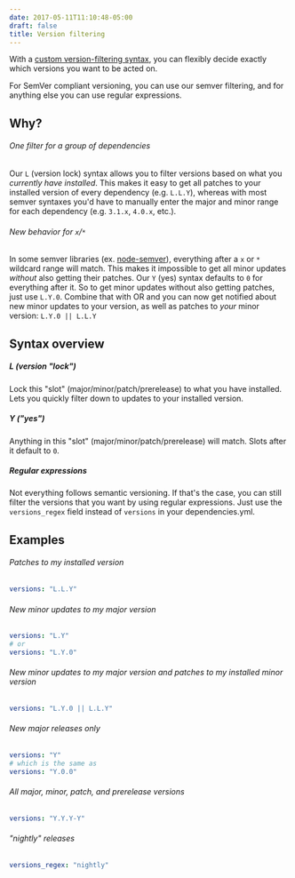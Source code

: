 ```yaml
---
date: 2017-05-11T11:10:48-05:00
draft: false
title: Version filtering
---
```


With a [custom version-filtering
syntax](http://github.com/dropseedlabs/version-filter), you can flexibly decide
exactly which versions you want to be acted on.

For SemVer compliant versioning, you can use our semver filtering, and for
anything else you can use regular expressions.

## Why?

###### One filter for a group of dependencies

Our `L` (version lock) syntax allows you to filter versions based on what you
_currently have installed_. This makes it easy to get all patches to your
installed version of every dependency (e.g. `L.L.Y`), whereas with most semver
syntaxes you'd have to manually enter the major and minor range for each
dependency (e.g. `3.1.x`, `4.0.x`, etc.).

###### New behavior for `x`/`*`

In some semver libraries (ex.
[node-semver](https://github.com/npm/node-semver)), everything after a `x` or `*`
wildcard range will match. This makes it impossible to get all minor updates
_without_ also getting their patches. Our `Y` (yes) syntax defaults to `0` for
everything after it. So to get minor updates without also getting patches, just
use `L.Y.0`. Combine that with OR and you can now get notified about new minor updates to your
version, as well as patches to _your_ minor version: `L.Y.0 || L.L.Y`

## Syntax overview

##### L (version "lock")

Lock this "slot" (major/minor/patch/prerelease) to what you have installed. Lets
you quickly filter down to updates to your installed version.

##### Y ("yes")

Anything in this "slot" (major/minor/patch/prerelease) will match. Slots after it
default to `0`.

##### Regular expressions

Not everything follows semantic versioning. If that's the case, you can still
filter the versions that you want by using regular expressions. Just use the
`versions_regex` field instead of `versions` in your dependencies.yml.

## Examples

###### Patches to my installed version

```yaml
versions: "L.L.Y"
```

###### New minor updates to my major version

```yaml
versions: "L.Y"
# or
versions: "L.Y.0"
```

###### New minor updates to my major version and patches to my installed minor version

```yaml
versions: "L.Y.0 || L.L.Y"
```

###### New major releases only

```yaml
versions: "Y"
# which is the same as
versions: "Y.0.0"
```

###### All major, minor, patch, and prerelease versions

```yaml
versions: "Y.Y.Y-Y"
```

###### "nightly" releases

```yaml
versions_regex: "nightly"
```
